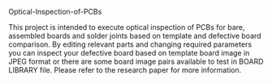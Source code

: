 Optical-Inspection-of-PCBs

This project is intended to execute optical inspection of PCBs for bare, assembled boards and solder joints based on template and defective board comparison.
By editing relevant parts and changing required parameters you can inspect your defective board based on template board image in JPEG format or there are some board image pairs available to test in BOARD LIBRARY  file.
Please refer to the research paper for more information.
